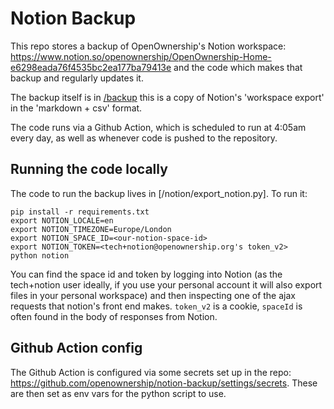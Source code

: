 # Notion Backup

This repo stores a backup of OpenOwnership's Notion workspace:
https://www.notion.so/openownership/OpenOwnership-Home-e6298eada76f4535bc2ea177ba79413e
and the code which makes that backup and regularly updates it.

The backup itself is in [/backup](https://github.com/openownership/notion-backup/tree/master/backup)
this is a copy of Notion's 'workspace export' in the 'markdown + csv' format.

The code runs via a Github Action, which is scheduled to run at 4:05am every
day, as well as whenever code is pushed to the repository.

## Running the code locally

The code to run the backup lives in [/notion/export_notion.py]. To run it:

```
pip install -r requirements.txt
export NOTION_LOCALE=en
export NOTION_TIMEZONE=Europe/London
export NOTION_SPACE_ID=<our-notion-space-id>
export NOTION_TOKEN=<tech+notion@openownership.org's token_v2>
python notion
```

You can find the space id and token by logging into Notion (as the tech+notion
user ideally, if you use your personal account it will also export files in your
personal workspace) and then inspecting one of the ajax requests that notion's
front end makes. `token_v2` is a cookie, `spaceId` is often found in the body
of responses from Notion.

## Github Action config

The Github Action is configured via some secrets set up in the repo:
https://github.com/openownership/notion-backup/settings/secrets. These are then
set as env vars for the python script to use.
